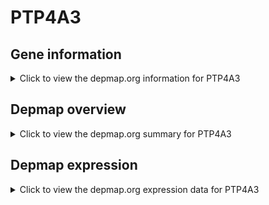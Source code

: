 <h1>PTP4A3</h1>

<h2>Gene information</h2>
<details>
  <summary>Click to view the depmap.org information for PTP4A3</summary>
  <iframe src="https://depmap.org/portal/gene/PTP4A3?tab=about" style="border:none;width:100%;height:800px"></iframe>
</details>

<h2>Depmap overview</h2>
<details>
  <summary>Click to view the depmap.org summary for PTP4A3</summary>
  <iframe src="https://depmap.org/portal/gene/PTP4A3?tab=overview" style="border:none;width:100%;height:800px"></iframe>
</details>

<h2>Depmap expression</h2>
<details>
  <summary>Click to view the depmap.org expression data for PTP4A3</summary>
  <iframe src="https://depmap.org/portal/gene/PTP4A3?tab=characterization" style="border:none;width:100%;height:800px"></iframe>
</details>


<!--
<h2>Reactome Pathway diagram</h2>
<details>
  <summary>Click to view Reactome pathway for PTP4A3</summary>
  PNAME
</details>
-->


